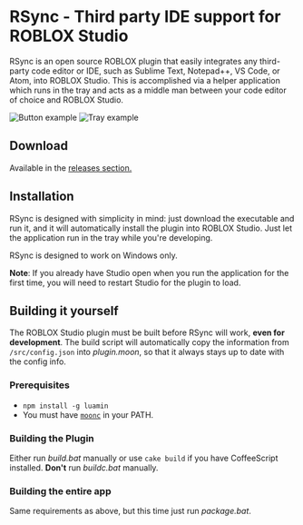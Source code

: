 # RSync - Third party IDE support for ROBLOX Studio
RSync is an open source ROBLOX plugin that easily integrates any third-party code editor or IDE, such as Sublime Text, Notepad++, VS Code, or Atom, into ROBLOX Studio. This is accomplished via a helper application which runs in the tray and acts as a middle man between your code editor of choice and ROBLOX Studio. 

![Button example](https://i.imgur.com/wWSGEP3.png) ![Tray example](https://i.imgur.com/lqhr2sx.png)

## Download
Available in the [releases section.](https://github.com/evaera/RSync/releases)

## Installation 
RSync is designed with simplicity in mind: just download the executable and run it, and it will automatically install the plugin into ROBLOX Studio. Just let the application run in the tray while you're developing. 

RSync is designed to work on Windows only.

**Note**: If you already have Studio open when you run the application for the first time, you will need to restart Studio for the plugin to load.

## Building it yourself
The ROBLOX Studio plugin must be built before RSync will work, **even for development**. The build script will automatically copy the information from `/src/config.json` into *plugin.moon*, so that it always stays up to date with the config info.

### Prerequisites 
- `npm install -g luamin`
- You must have [`moonc`](http://moonscript.org/) in your PATH.

### Building the Plugin
Either run *build.bat* manually or use `cake build` if you have CoffeeScript installed. 
**Don't** run *buildc.bat* manually.

### Building the entire app
Same requirements as above, but this time just run *package.bat*. 
